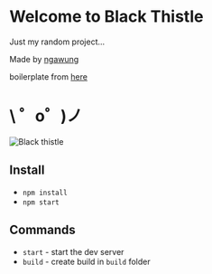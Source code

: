 # Welcome to Black Thistle

Just my random project...

Made by [ngawung](https://github.com/ngawung)

boilerplate from [here](https://github.com/vadimmarkov/webpack-es6-sass-boilerplate)

# \ ゜o゜)ノ

![Black thistle](https://i.ibb.co/DMH9Xh2/download.png)

## Install

- `npm install`
- `npm start`

## Commands

- `start` - start the dev server
- `build` - create build in `build` folder